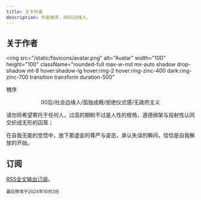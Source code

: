 ```yaml
---
title: 关于作者
description: 作者槐序，00后边缘人。
---
```


## 关于作者

<img
src="/static/favicons/avatar.png"
alt="Avatar"
width="100"
height="100"
className="rounded-full max-w-md mx-auto shadow drop-shadow mt-8 hover:shadow-lg hover:ring-2 hover:ring-zinc-400 dark:ring-zinc-700 transition transform duration-500"

> </img>

<p className="text-center text-xl">槐序</p>

<center>00后/社会边缘人/孤独成瘾/拒绝仪式感/无政府主义</center>

请勿将希望寄托于任何人，过高的期盼不过是人性的桎梏，道德绑架与投射性认同交织成无形的囚笼；

在自我无能的觉悟中，放下那虚妄的尊严与姿态，承认失误的瞬间，恰恰是自我解放的开始。

## 订阅

[RSS全文输出订阅](/rss)。

<sup>最后修改于2024年10月3日</sup>

